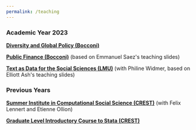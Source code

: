 ```yaml
---
permalink: /teaching
---
```


### Academic Year 2023

[**Diversity and Global Policy (Bocconi)**](https://bocconi-my.sharepoint.com/:f:/g/personal/germain_gauthier_unibocconi_it/EmSf2ln-SLxHtMyXxRb10EcBXjuJVVQ99pyt6U4dBy7-UA?e=R5nucy)

[**Public Finance (Bocconi)**](https://bocconi-my.sharepoint.com/:f:/g/personal/germain_gauthier_unibocconi_it/EjkEK1I-b6NNpzQQp3TsnHYBVr8O_WnVfb__GVoXV4dNmw?e=SMMpeb) (based on Emmanuel Saez's teaching slides)

[**Text as Data for the Social Sciences (LMU)**](https://bocconi-my.sharepoint.com/:b:/g/personal/germain_gauthier_unibocconi_it/EX9VO60KLUlImS1cal3gQ6ABbJiM5_JyPOuxZFX2-DzHxw?e=U4ZTAZ) (with Philine Widmer, based on Elliott Ash's teaching slides)

### Previous Years

[**Summer Institute in Computational Social Science (CREST)**](https://github.com/fellennert/sicss-paris-2022) (with Felix Lennert and Etienne Ollion) 

[**Graduate Level Introductory Course to Stata (CREST)**](https://gitlab.com/germain.gauthier/code-for-econometrics-101/-/blob/master/poly.md) 
